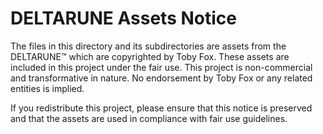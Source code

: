 # DELTARUNE Assets Notice

The files in this directory and its subdirectories are assets from the DELTARUNE™ which are copyrighted by Toby Fox. These assets are included in this project under the fair use. This project is non-commercial and transformative in nature. No endorsement by Toby Fox or any related entities is implied.

If you redistribute this project, please ensure that this notice is preserved and that the assets are used in compliance with fair use guidelines.

